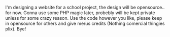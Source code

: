 I'm designing a website for a school project, the design will be opensource.. for now. Gonna use some PHP magic later, probebly will be kept private unless for some crazy reason. Use the code however you like, please keep in opensource for others and give me/us credits (Nothing comercial thingies plix). Bye! 
